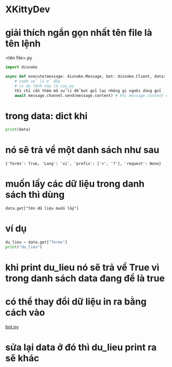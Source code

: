 # XKittyDev
# giải thích ngắn gọn nhất tên file là tên lệnh

<tên file>.py

```python
import disnake

async def execute(message: disnake.Message, bot: disnake.Client, data: dict):
    # code sử lí ở đây
    # ví dụ lệnh này là say.py
    thì chỉ cần thêm mã sử lí để bot gửi lại những gì người dùng gửi
    await message.channel.send(message.content) # khi message.content chứa nội dung tin nhắn của người dùng
```
# trong data: dict khi 
```python
print(data)
```
# nó sẽ trả về một danh sách như sau
```{'Terms': True, 'Lang': 'vi', 'prefix': ['>', '?'], 'request': None}```

# muốn lấy các dữ liệu trong danh sách thì dùng # 

```data.get["tên dữ liệu muốn lấy"]```
# ví dụ
```python
du_lieu = data.get["Terms"]
print("du_lieu")
```
# khi print du_lieu nó sẽ trả về True vì trong danh sách data đang để là true
# có thể thay đổi dữ liệu in ra bằng cách vào
[bot.py](https://files.catbox.moe/fi59a8.png)
# sửa lại data ở đó thì du_lieu print ra sẽ khác
